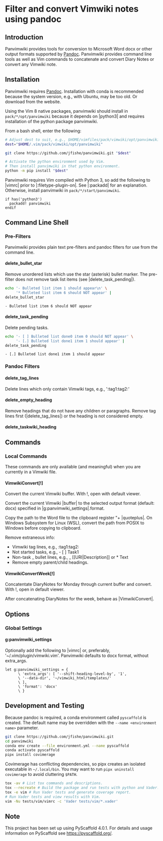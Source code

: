 # Filter and convert Vimwiki notes using pandoc

## Introduction

Panvimwiki provides tools for conversion to Microsoft Word docx or other
output formats supported by
[Pandoc](https://pandoc.org/ "Pandoc a universal document converter").
Panvimwiki provides command line tools as well as Vim commands to
concatenate and convert Diary Notes or convert any Vimwiki note.

## Installation

Panvimwiki requires
[Pandoc](https://pandoc.org/ "Pandoc a universal document converter").
Installation with conda is recommended because the system version, e.g., with
Ubuntu, may be too old. Or download from the website.

Using the Vim 8 native packages, panvimwiki should install in
`pack/*/opt/panvimwiki` because it depends on |python3| and requires
installation of the python package panvimwiki.

From a bash shell, enter the following:

```bash
# Adjust dest to suit, e.g., $HOME/vimfiles/pack/vimwiki/opt/panvimwiki
dest="$HOME/.vim/pack/vimwiki/opt/panvimwiki"

git clone https://github.com/jfishe/panvimwiki.git "$dest"

# Activate the python environment used by Vim.
# Then install panvimwiki in that python environment.
python -m pip install "$dest"
```

Panvimwiki requires Vim compiled with Python 3, so add the following to
|vimrc| prior to |:filetype-plugin-on|. See |:packadd| for an
explanation. Otherwise, install panvimwiki in
`pack/*/start/panvimwiki`.

```vim
if has('python3')
  packadd! panvimwiki
endif
```

## Command Line Shell

### Pre-Filters

Panvimwiki provides plain text pre-filters and pandoc filters for use from
the command line.

#### delete_bullet_star

Remove unordered lists which use the star (asterisk) bullet marker. The
pre-filter does not remove task list items (see |delete_task_pending|).

```bash
echo '- Bulleted list item 1 should appear\n' \
     '* Bulleted list item 6 should NOT appear' |
delete_bullet_star
```

```text
- Bulleted list item 6 should NOT appear
```

#### delete_task_pending

Delete pending tasks.

```bash
echo '- [ ] Bulleted list done0 item 0 should NOT appear' \
     '- [.] Bulleted list done1 item 1 should appear' |
delete_task_pending
```

```text
- [.] Bulleted list done1 item 1 should appear
```

### Pandoc Filters

#### delete_tag_lines

Delete lines which only contain Vimwiki tags, e.g., ':tag1:tag2:'

#### delete_empty_heading

Remove headings that do not have any children or paragraphs. Remove tag lines
first (|delete_tag_lines|) or the heading is not considered empty.

#### delete_taskwiki_heading

## Commands

### Local Commands

These commands are only available (and meaningful) when you are currently in a
Vimwiki file.

#### VimwikiConvert[!]

Convert the current Vimwiki buffer. With !, open with default viewer.

Convert the current Vimwiki |buffer| to the selected output format (default:
docx) specified in |g:panvimwiki_settings|.format.

Copy the path to the Word file to the clipboard register "+
|quoteplus|. On Windows Subsystem for Linux (WSL), convert the path from
POSIX to Windows before copying to clipboard.

Remove extraneous info:

- Vimwiki tag lines, e.g., :tag1:tag2:
- Not started tasks, e.g., - [ ] Task1
- Non-task _ bullet lines, e.g., _ [[URI|Description]] or \*
  Text
- Remove empty parent/child headings.

#### VimwikiConvertWeek[!]

Concatentate DiaryNotes for Monday through current buffer and convert.
With !, open in default viewer.

After concatenating DiaryNotes for the week, behave as |VimwikiConvert|.

## Options

### Global Settings

#### g:panvimwiki_settings

Optionally add the following to |vimrc| or, preferably,
'~/.vim/plugin/vimwiki.vim'. Panvimwiki defaults to docx format, without
extra_args.

```vim
let g:panvimwiki_settings = {
      \ 'extra_args': [ '--shift-heading-level-by', '1',
      \ '--data-dir', '~/vimwiki_html/templates/'
      \ ],
      \ 'format': 'docx'
      \ }
```

## Development and Testing

Because pandoc is required, a conda environment called `pyscaffold` is created.
The default name may be overridden with the `--name <environment name>`
parameter.

```bash
git clone https://github.com/jfishe/panvimwiki.git
cd panvimwiki
conda env create --file environment.yml --name pyscaffold
conda activate pyscaffold
pipx install covimerage
```

Covimerage has conflicting dependencies, so pipx creates an isolated
executable in `~/.local/bin`. You may want to run `pipx uninstall covimerage`
to avoid cluttering `$PATH`.

```bash
tox -av # List tox commands and descriptions.
tox --recreate # Build the package and run tests with python and Vader.
tox -e vim # Run Vader tests and generate coverage report.
# Run Vader tests and view results with Vim.
vim -Nu tests/vim/vimrc -c 'Vader tests/vim/*.vader'
```

<!-- pyscaffold-notes -->

## Note

This project has been set up using PyScaffold 4.0.1. For details and usage
information on PyScaffold see https://pyscaffold.org/.
